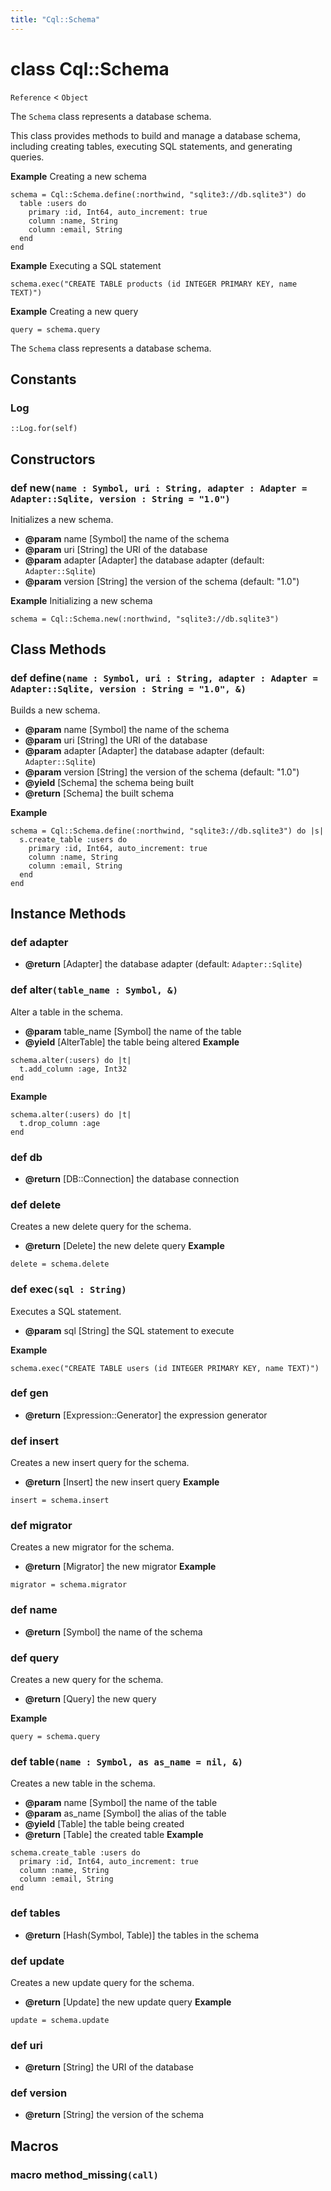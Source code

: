 ```yaml
---
title: "Cql::Schema"
---
```


# class Cql::Schema

`Reference` < `Object`

The `Schema` class represents a database schema.

This class provides methods to build and manage a database schema, including
creating tables, executing SQL statements, and generating queries.

**Example** Creating a new schema

```crystal
schema = Cql::Schema.define(:northwind, "sqlite3://db.sqlite3") do
  table :users do
    primary :id, Int64, auto_increment: true
    column :name, String
    column :email, String
  end
end
```

**Example** Executing a SQL statement

```crystal
schema.exec("CREATE TABLE products (id INTEGER PRIMARY KEY, name TEXT)")
```

**Example** Creating a new query

```crystal
query = schema.query
```

The `Schema` class represents a database schema.

## Constants

### Log

```crystal
::Log.for(self)
```

## Constructors

### def new`(name : Symbol, uri : String, adapter : Adapter = Adapter::Sqlite, version : String = "1.0")`

Initializes a new schema.

- **@param** name [Symbol] the name of the schema
- **@param** uri [String] the URI of the database
- **@param** adapter [Adapter] the database adapter (default: `Adapter::Sqlite`)
- **@param** version [String] the version of the schema (default: "1.0")

**Example** Initializing a new schema

```crystal
schema = Cql::Schema.new(:northwind, "sqlite3://db.sqlite3")
```

## Class Methods

### def define`(name : Symbol, uri : String, adapter : Adapter = Adapter::Sqlite, version : String = "1.0", &)`

Builds a new schema.

- **@param** name [Symbol] the name of the schema
- **@param** uri [String] the URI of the database
- **@param** adapter [Adapter] the database adapter (default: `Adapter::Sqlite`)
- **@param** version [String] the version of the schema (default: "1.0")
- **@yield** [Schema] the schema being built
- **@return** [Schema] the built schema

**Example**

```crystal
schema = Cql::Schema.define(:northwind, "sqlite3://db.sqlite3") do |s|
  s.create_table :users do
    primary :id, Int64, auto_increment: true
    column :name, String
    column :email, String
  end
end
```

## Instance Methods

### def adapter

- **@return** [Adapter] the database adapter (default: `Adapter::Sqlite`)

### def alter`(table_name : Symbol, &)`

Alter a table in the schema.

- **@param** table_name [Symbol] the name of the table
- **@yield** [AlterTable] the table being altered
  **Example**

```crystal
schema.alter(:users) do |t|
  t.add_column :age, Int32
end
```

**Example**

```crystal
schema.alter(:users) do |t|
  t.drop_column :age
end
```

### def db

- **@return** [DB::Connection] the database connection

### def delete

Creates a new delete query for the schema.

- **@return** [Delete] the new delete query
  **Example**

```crystal
delete = schema.delete
```

### def exec`(sql : String)`

Executes a SQL statement.

- **@param** sql [String] the SQL statement to execute

**Example**

```crystal
schema.exec("CREATE TABLE users (id INTEGER PRIMARY KEY, name TEXT)")
```

### def gen

- **@return** [Expression::Generator] the expression generator

### def insert

Creates a new insert query for the schema.

- **@return** [Insert] the new insert query
  **Example**

```crystal
insert = schema.insert
```

### def migrator

Creates a new migrator for the schema.

- **@return** [Migrator] the new migrator
  **Example**

```crystal
migrator = schema.migrator
```

### def name

- **@return** [Symbol] the name of the schema

### def query

Creates a new query for the schema.

- **@return** [Query] the new query

**Example**

```crystal
query = schema.query
```

### def table`(name : Symbol, as as_name = nil, &)`

Creates a new table in the schema.

- **@param** name [Symbol] the name of the table
- **@param** as_name [Symbol] the alias of the table
- **@yield** [Table] the table being created
- **@return** [Table] the created table
  **Example**

```crystal
schema.create_table :users do
  primary :id, Int64, auto_increment: true
  column :name, String
  column :email, String
end
```

### def tables

- **@return** [Hash(Symbol, Table)] the tables in the schema

### def update

Creates a new update query for the schema.

- **@return** [Update] the new update query
  **Example**

```crystal
update = schema.update
```

### def uri

- **@return** [String] the URI of the database

### def version

- **@return** [String] the version of the schema

## Macros

### macro method_missing`(call)`
